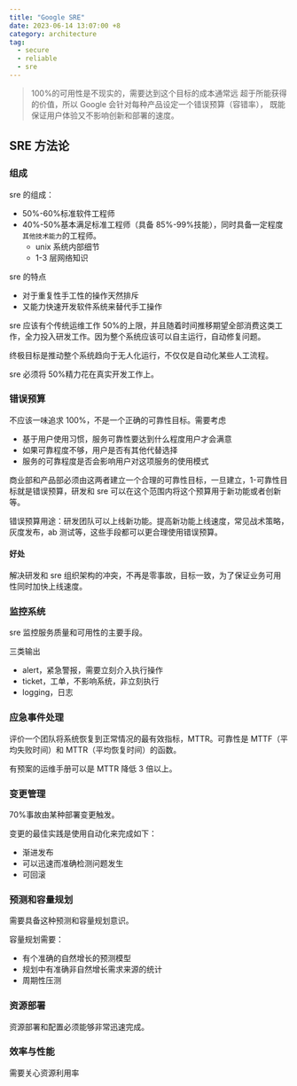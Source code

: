 ```yaml
---
title: "Google SRE"
date: 2023-06-14 13:07:00 +8
category: architecture
tag:
  - secure
  - reliable
  - sre
---
```


> 100%的可用性是不现实的，需要达到这个目标的成本通常远 超于所能获得的价值，所以 Google 会针对每种产品设定一个错误预算（容错率）， 既能保证用户体验又不影响创新和部署的速度。

## SRE 方法论

### 组成

sre 的组成：

- 50%-60%标准软件工程师
- 40%-50%基本满足标准工程师（具备 85%-99%技能），同时具备一定程度`其他技术能力`的工程师。
  - unix 系统内部细节
  - 1-3 层网络知识

sre 的特点

- 对于重复性手工性的操作天然排斥
- 又能力快速开发软件系统来替代手工操作

sre 应该有个传统运维工作 50%的上限，并且随着时间推移期望全部消费这类工作，全力投入研发工作。因为整个系统应该可以自主运行，自动修复问题。

终极目标是推动整个系统趋向于无人化运行，不仅仅是自动化某些人工流程。

sre 必须将 50%精力花在真实开发工作上。

### 错误预算

不应该一味追求 100%，不是一个正确的可靠性目标。需要考虑

- 基于用户使用习惯，服务可靠性要达到什么程度用户才会满意
- 如果可靠程度不够，用户是否有其他代替选择
- 服务的可靠程度是否会影响用户对这项服务的使用模式

商业部和产品部必须由这两者建立一个合理的可靠性目标，一旦建立，1-可靠性目标就是错误预算，研发和 sre 可以在这个范围内将这个预算用于新功能或者创新等。

错误预算用途：研发团队可以上线新功能。提高新功能上线速度，常见战术策略，灰度发布，ab 测试等，这些手段都可以更合理使用错误预算。

#### 好处

解决研发和 sre 组织架构的冲突，不再是零事故，目标一致，为了保证业务可用性同时加快上线速度。

### 监控系统

sre 监控服务质量和可用性的主要手段。

三类输出

- alert，紧急警报，需要立刻介入执行操作
- ticket，工单，不影响系统，非立刻执行
- logging，日志

### 应急事件处理

评价一个团队将系统恢复到正常情况的最有效指标，MTTR。可靠性是 MTTF（平均失败时间）和 MTTR（平均恢复时间）的函数。

有预案的运维手册可以是 MTTR 降低 3 倍以上。

### 变更管理

70%事故由某种部署变更触发。

变更的最佳实践是使用自动化来完成如下：

- 渐进发布
- 可以迅速而准确检测问题发生
- 可回滚

### 预测和容量规划

需要具备这种预测和容量规划意识。

容量规划需要：

- 有个准确的自然增长的预测模型
- 规划中有准确非自然增长需求来源的统计
- 周期性压测

### 资源部署

资源部署和配置必须能够非常迅速完成。

### 效率与性能

需要关心资源利用率
